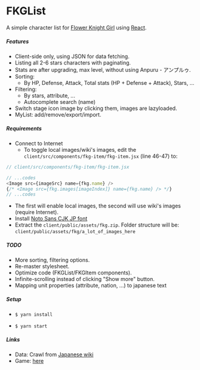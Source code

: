 # FKGList

A simple character list for [Flower Knight Girl](http://pc-play.games.dmm.com/play/flower/) using [React](http://reactjs.org/).

##### Features

* Client-side only, using JSON for data fetching.
* Listing all 2-6 stars characters with paginating.
* Stats are after upgrading, max level, without using Anpuru - アンプルゥ.
* Sorting:
  * By HP, Defense, Attack, Total stats (HP + Defense + Attack), Stars, ...
* Filtering:
  * By stars, attribute, ...
  * Autocomplete search (name)
* Switch stage icon image by clicking them, images are lazyloaded.
* MyList: add/remove/export/import.

##### Requirements

* Connect to Internet
  * To toggle local images/wiki's images, edit the `client/src/components/fkg-item/fkg-item.jsx` (line 46-47) to:

```js
// client/src/components/fkg-item/fkg-item.jsx

// ...codes
<Image src={imageSrc} name={fkg.name} />
{/* <Image src={fkg.images[imageIndex]} name={fkg.name} /> */}
// ...codes
```
  * The first will enable local images, the second will use wiki's images (require Internet).
* Install [Noto Sans CJK JP font](https://noto-website-2.storage.googleapis.com/pkgs/NotoSerifCJKjp-hinted.zip)
* Extract the `client/public/assets/fkg.zip`. Folder structure will be: `client/public/assets/fkg/a_lot_of_images_here`

##### TODO

* More sorting, filtering options.
* Re-master stylesheet.
* Optimize code (FKGList/FKGItem components).
* Infinite-scrolling instead of clicking "Show more" button.
* Mapping unit properties (attribute, nation, ...) to japanese text

##### Setup

* `$ yarn install`

* `$ yarn start`

##### Links

* Data: Crawl from [Japanese wiki](http://xn--eckq7fg8cygsa1a1je.xn--wiki-4i9hs14f.com/)
* Game: [here](http://pc-play.games.dmm.com/play/flower/)
